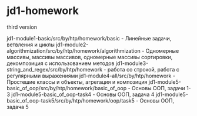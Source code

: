 # jd1-homework
third version

jd1-module1-basic/src/by/htp/homework/basic - Линейные задачи, ветвления и циклы
jd1-module2-algorithmization/src/by/htp/homework/algorithmization - Одномерные массивы, массивы массивов, одномерные массивы сортировки, декомпозиция с использованием методов
jd1-module3-string_and_regex/src/by/htp/homework - работа со строкой, работа с регулярными выражениями
jd1-module4-all/src/by/htp/homework - Простешие классы и объекты, агрегация и композиция
jd1-module5-basic_of_oop/src/by/htp/homework/basic_of_oop - Основы ООП, задачи 1-3
jd1-module5-basic_of_oop-task4 - Основы ООП, задача 4
jd1-module5-basic_of_oop-task5/src/by/htp/homework/oop/task5  - Основы ООП, задача 5
